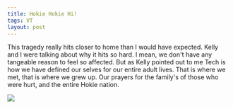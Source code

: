 ```yaml
---
title: Hokie Hokie Hi!
tags: VT
layout: post
---
```

This tragedy really hits closer to home than I would have expected.  Kelly and I were talking about why it hits so hard.  I mean, we don't have any tangeable reason to feel so affected. But as Kelly pointed out to me Tech is how we have defined our selves for our entire adult lives. That is where we met, that is where we grew up.  Our prayers for the family's of those who were hurt, and the entire Hokie nation.  



<img src="http://photos.fuzzymonk.com/blog/image/595/VT33Ribbon.png" align="center" />

